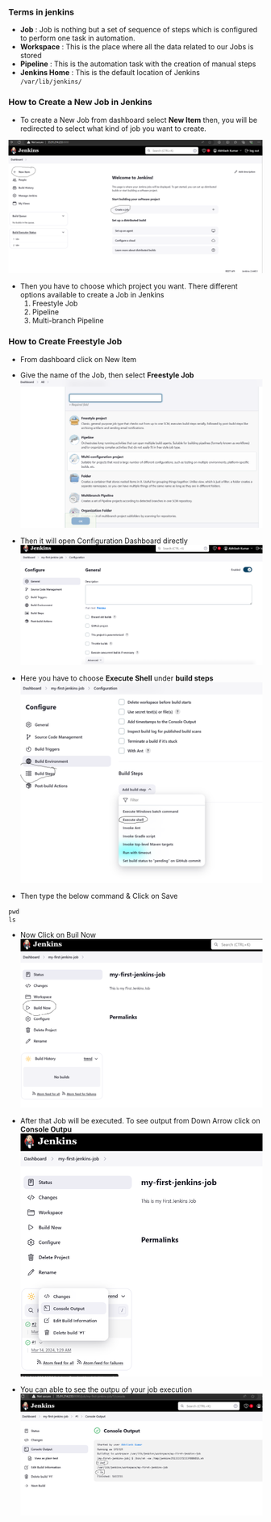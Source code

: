 ### Terms in jenkins
* **Job** : Job is nothing but a set of sequence of steps which is configured to perform one task in automation.
* **Workspace** : This is the place where all the data related to our Jobs is stored
* **Pipeline** : This is the automation task with the creation of manual steps
* **Jenkins Home** : This is the default location of Jenkins `/var/lib/jenkins/`

### How to Create a New Job in Jenkins
- To create a New Job from dashboard select **New Item** then, you will be redirected to select what kind of job you want to create.

![Privew](./Images/j53.png)

- Then you have to choose which project you want. There different options available to create a Job in Jenkins
    1. Freestyle Job
    2. Pipeline
    3. Multi-branch Pipeline

### How to Create Freestyle Job
- From dashboard click on New Item
- Give the name of the Job, then select **Freestyle Job**
![Privew](./Images/j54.png)

- Then it will open Configuration Dashboard directly
![Privew](./Images/j55.png)

- Here you have to choose **Execute Shell** under **build steps**
![Privew](./Images/j56.png)

- Then type the below command & Click on Save
```
pwd
ls
```
- Now Click on Buil Now
![Privew](./Images/j57.png)

- After that Job will be executed. To see output from Down Arrow click on **Console Outpu**
![Privew](./Images/j58.png)

- You can able to see the outpu of your job execution
![Privew](./Images/j59.png)